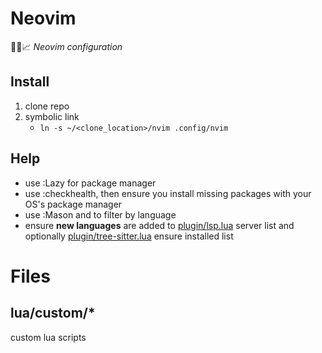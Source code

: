 # Neovim

👷‍♂️📈 _Neovim configuration_

## Install

1. clone repo
2. symbolic link
   - `ln -s ~/<clone_location>/nvim .config/nvim`

## Help

- use :Lazy for package manager
- use :checkhealth, then ensure you install missing packages with your OS's package manager
- use :Mason and <C-f> to filter by language
- ensure **new languages** are added to [plugin/lsp.lua](plugin/lsp.lua) server list and optionally [plugin/tree-sitter.lua](plugin/tree-sitter.lua) ensure installed list

# Files

## lua/custom/\*

custom lua scripts
